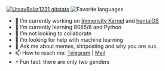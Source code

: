 [![UtsavBalar1231 gitstats](https://github-readme-stats.vercel.app/api?username=utsavbalar1231&theme=calm&layout=compact)](https://github.com/utsavbalar1231)
![Favorite languages](https://github-readme-stats.vercel.app/api/top-langs/?username=utsavbalar1231&theme=calm&layout=compact)

- 🔭 I’m currently working on [Immensity Kernel](https://github.com/UtsavBalar1231/kernel_xiaomi_raphael/blob/auto-kernel/README.md) and [hentaiOS](https://project404.co/)
- 🌱 I’m currently learning 8085/6 and Python
- 👯 I’m not looking to collaborate
- 🤔 I’m looking for help with machine learning
- 💬 Ask me about memes, shitposting and why you are sus.
- 📫 How to reach me: [Telegram](https://t.me/utsavthecunt) | [Mail](utsavbalar1231@gmail.com)
- ⚡ Fun fact: there are only two genders
